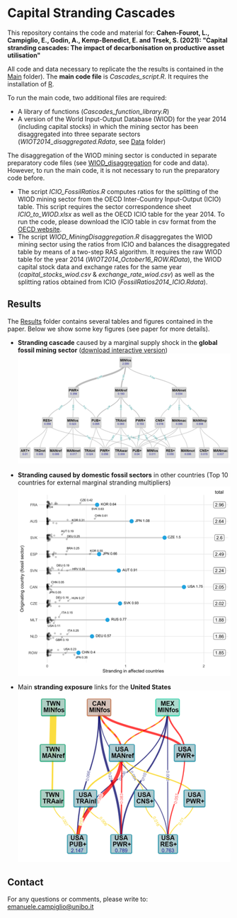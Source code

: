 # Capital Stranding Cascades

This repository contains the code and material for: 
__Cahen-Fourot, L., Campiglio, E., Godin, A., Kemp-Benedict, E. and Trsek, S. (2021): "Capital stranding cascades: The impact of decarbonisation on productive asset utilisation"__

All code and data necessary to replicate the the results is contained in the [Main](/Main) folder). 
The __main code file__ is *Cascades_script.R*. It requires the installation of [R](https://cran.r-project.org/).

To run the main code, two additional files are required:
* A library of functions (*Cascades_function_library.R*)
* A version of the World Input-Output Database (WIOD) for the year 2014 (including capital stocks) in which the mining sector has been disaggregated into three separate sectors (*WIOT2014_disaggregated.Rdata*, see [Data](/Data) folder)  


The disaggregation of the WIOD mining sector is conducted in separate preparatory code files (see [WIOD_disaggregation](/WIOD_disaggregation) for code and data). However, to run the main code, it is not necessary to run the preparatory code before. 
* The script *ICIO_FossilRatios.R* computes ratios for the splitting of the WIOD mining sector from the OECD Inter-Country Input-Output (ICIO) table. This script requires the sector correspondence sheet *ICIO_to_WIOD.xlsx* as well as the OECD ICIO table for the year 2014. To run the code, please download the ICIO table in csv format from the [OECD website](https://www.oecd.org/sti/ind/inter-country-input-output-tables.htm).
* The script *WIOD_MiningDisaggregation.R* disaggregates the WIOD mining sector using the ratios from ICIO and balances the disaggregated table by means of a two-step RAS algorithm. It requires the raw WIOD table for the year 2014 (*WIOT2014_October16_ROW.RData*), the WIOD capital stock data and exchange rates for the same year (*capital_stocks_wiod.csv* & *exchange_rate_wiod.csv*) as well as the splitting ratios obtained from ICIO (*FossilRatios2014_ICIO.Rdata*).  




## Results

The [Results](/Results) folder contains several tables and figures contained in the paper. Below we show some key figures (see paper for more details).

- __Stranding cascade__ caused by a marginal supply shock in the __global fossil mining sector__ ([download interactive version](/Results/figures/html/Cascades_global_sectors_HTML.html))\
![Stranding cascade from the global mining sector](/Results/figures/Cascades_global_sectors.png) 

- __Stranding caused by domestic fossil sectors__ in other countries (Top 10 countries for external marginal stranding multipliers)  
![Top 10 countries for external marginal stranding multipliers](/Results/figures/Lollipop_country.png) 

- Main __stranding exposure__ links for the __United States__ 
![Main exposure links for USA](Results/figures/Exposure_USA_top2.png) 

## Contact
For any questions or comments, please write to: emanuele.campiglio@unibo.it
